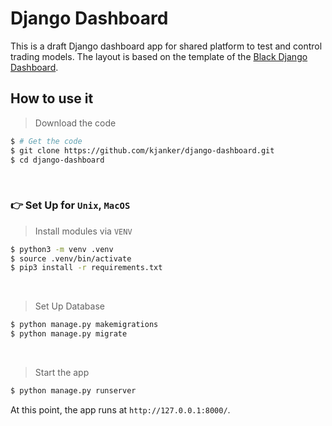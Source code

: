# Django Dashboard

This is a draft Django dashboard app for shared platform to test and control trading models. The layout is based on the template of the [Black Django Dashboard](https://github.com/app-generator/django-black-dashboard).

## How to use it

> Download the code 

```bash
$ # Get the code
$ git clone https://github.com/kjanker/django-dashboard.git
$ cd django-dashboard
```

<br />

### 👉 Set Up for `Unix`, `MacOS` 

> Install modules via `VENV`  

```bash
$ python3 -m venv .venv
$ source .venv/bin/activate
$ pip3 install -r requirements.txt
```

<br />

> Set Up Database

```bash
$ python manage.py makemigrations
$ python manage.py migrate
```

<br />

> Start the app

```bash
$ python manage.py runserver
```

At this point, the app runs at `http://127.0.0.1:8000/`. 

